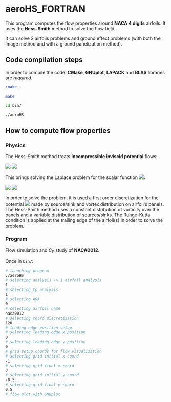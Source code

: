 # aeroHS_FORTRAN

This program computes the flow properties around **NACA 4 digits** airfoils. It uses the **Hess-Smith** method to solve the flow field.

It can solve 2 airfoils problems and ground effect problems (with both the image method and with a ground panelization method).

## Code compilation steps

In order to compile the code: **CMake**, **GNUplot**, **LAPACK** and **BLAS** libraries are *required*.

```bash
cmake .

make 

cd bin/

./aeroHS
```

## How to compute flow properties

### Physics

The Hess-Smith method treats **incompressible inviscid potential** flows:

<img src="https://render.githubusercontent.com/render/math?math=\color{red} \boldsymbol{\nabla \cdot u}  = 0">

<img src="https://render.githubusercontent.com/render/math?math=\color{red}\boldsymbol{\nabla \times u = 0}">

This brings solving the Laplace problem for the scalar function <img src="https://render.githubusercontent.com/render/math?math=\color{red} \phi_{(x, y)}">:

<img src="https://render.githubusercontent.com/render/math?math=\color{red} \text{If } \boldsymbol{u = \nabla} \phi \rightarrow \boldsymbol{\nabla \times ( \nabla} \phi \boldsymbol{) \equiv 0} \text{, so the irrotationality of the flow is satisfied by } \phi">
<img src="https://render.githubusercontent.com/render/math?math=\color{red}  \text{In order to satisfy incompressibility } \boldsymbol{\nabla \cdot (\nabla} \phi \boldsymbol{)} = \boldsymbol{\Delta} \phi = 0" >

In order to solve the problem, it is used a first order discretization for the potential <img src="https://render.githubusercontent.com/render/math?math=\color{red} \phi"> made by source/sink and vortex distribution on airfoil's panels. The Hess-Smith method uses a constant distribution of vorticity over the panels and a variable distribution of sources/sinks. The Runge-Kutta condition is applied at the trailing edge of the airfoil(s) in order to solve the problem.

### Program

Flow simulation and $C_P$ study of **NACA0012**.

Once in ``` bin/ ```:

```bash
# launching program
./aeroHS
# selecting analysis -> 1 airfoil analysis
1 
# selecting Cp analysis
1
# selecting AOA
0
# selecting airfoil name
naca0012
# selecting chord discretization
120
# leading edge position setup
# selecting leading edge x position
0
# selecting leading edge y position 
0
# grid setup coords for flow visualization
# selecting grid initial x coord
-1 
# selecting grid final x coord
3
# selecting grid initial y coord
-0.5
# selecting grid final y coord
0.5
# flow plot with GNUplot
```
